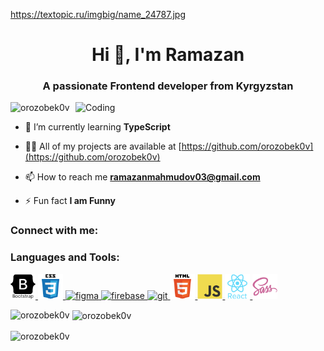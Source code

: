 https://textopic.ru/imgbig/name_24787.jpg
<h1 align="center">Hi 👋, I'm Ramazan</h1>
<h3 align="center">A passionate Frontend developer from Kyrgyzstan</h3>
<img align="right" alt="Coding" width="400" src="https://res.cloudinary.com/practicaldev/image/fetch/s--D-e-SdGc--/c_imagga_scale,f_auto,fl_progressive,h_420,q_66,w_1000/https://dev-to-uploads.s3.amazonaws.com/uploads/articles/legnuefb30fdf1owkh98.gif"

<p align="left"> <img src="https://komarev.com/ghpvc/?username=orozobek0v&label=Profile%20views&color=0e75b6&style=flat" alt="orozobek0v" /> </p>

- 🌱 I’m currently learning **TypeScript**

- 👨‍💻 All of my projects are available at [https://github.com/orozobek0v](https://github.com/orozobek0v)

- 📫 How to reach me **ramazanmahmudov03@gmail.com**

- ⚡ Fun fact **I am Funny**

<h3 align="left">Connect with me:</h3>
<p align="left">
</p>

<h3 align="left">Languages and Tools:</h3>
<p align="left"> <a href="https://getbootstrap.com" target="_blank" rel="noreferrer"> <img src="https://raw.githubusercontent.com/devicons/devicon/master/icons/bootstrap/bootstrap-plain-wordmark.svg" alt="bootstrap" width="40" height="40"/> </a> <a href="https://www.w3schools.com/css/" target="_blank" rel="noreferrer"> <img src="https://raw.githubusercontent.com/devicons/devicon/master/icons/css3/css3-original-wordmark.svg" alt="css3" width="40" height="40"/> </a> <a href="https://www.figma.com/" target="_blank" rel="noreferrer"> <img src="https://www.vectorlogo.zone/logos/figma/figma-icon.svg" alt="figma" width="40" height="40"/> </a> <a href="https://firebase.google.com/" target="_blank" rel="noreferrer"> <img src="https://www.vectorlogo.zone/logos/firebase/firebase-icon.svg" alt="firebase" width="40" height="40"/> </a> <a href="https://git-scm.com/" target="_blank" rel="noreferrer"> <img src="https://www.vectorlogo.zone/logos/git-scm/git-scm-icon.svg" alt="git" width="40" height="40"/> </a> <a href="https://www.w3.org/html/" target="_blank" rel="noreferrer"> <img src="https://raw.githubusercontent.com/devicons/devicon/master/icons/html5/html5-original-wordmark.svg" alt="html5" width="40" height="40"/> </a> <a href="https://developer.mozilla.org/en-US/docs/Web/JavaScript" target="_blank" rel="noreferrer"> <img src="https://raw.githubusercontent.com/devicons/devicon/master/icons/javascript/javascript-original.svg" alt="javascript" width="40" height="40"/> </a> <a href="https://reactjs.org/" target="_blank" rel="noreferrer"> <img src="https://raw.githubusercontent.com/devicons/devicon/master/icons/react/react-original-wordmark.svg" alt="react" width="40" height="40"/> </a> <a href="https://sass-lang.com" target="_blank" rel="noreferrer"> <img src="https://raw.githubusercontent.com/devicons/devicon/master/icons/sass/sass-original.svg" alt="sass" width="40" height="40"/> </a> </p>

<p><img align="left" src="https://github-readme-stats.vercel.app/api/top-langs?username=orozobek0v&show_icons=true&locale=en&layout=compact" alt="orozobek0v" /></p>

<p>&nbsp;<img align="center" src="https://github-readme-stats.vercel.app/api?username=orozobek0v&show_icons=true&locale=en" alt="orozobek0v" /></p>

<p><img align="center" src="https://github-readme-streak-stats.herokuapp.com/?user=orozobek0v&" alt="orozobek0v" /></p>
